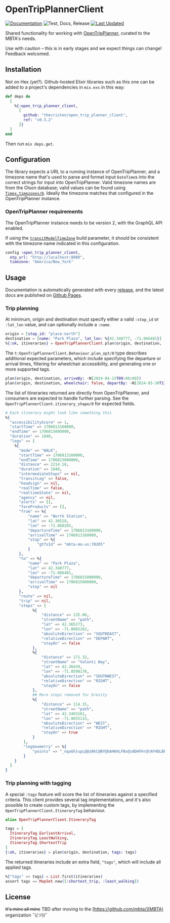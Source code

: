 # OpenTripPlannerClient

[![Documentation](https://img.shields.io/badge/-Documentation-blueviolet)](http://github.thecristen.net/open_trip_planner_client/)
![Test, Docs,
Release](https://github.com/thecristen/open_trip_planner_client/workflows/Test,%20Docs,%20Release/badge.svg)
[![Last
Updated](https://img.shields.io/github/last-commit/thecristen/open_trip_planner_client.svg)](https://github.com/thecristen/open_trip_planner_client/commits/main)

Shared functionality for working with
[OpenTripPlanner](https://docs.opentripplanner.org/en/v2.4.0/), curated to the
MBTA's needs.

Use with caution – this is in early stages and we expect things can change!
Feedback welcomed.

## Installation

Not on Hex (yet?). Github-hosted Elixir libraries such as this one can be added
to a project's dependencies in `mix.exs` in this way:

```elixir
def deps do
  [
    %{:open_trip_planner_client,
      [
        github: "thecristen/open_trip_planner_client",
        ref: "v0.3.2"
      ]}
  ]
end
```

Then run `mix deps.get`.

## Configuration

The library expects a URL to a running instance of OpenTripPlanner, and a
timezone name that's used to parse and format input `DateTime`s into the correct
strings for input into OpenTripPlanner. Valid timezone names are from the Olson
database; valid values can be found using
[`Timex.timezones/0`](https://hexdocs.pm/timex/Timex.html#timezones/0). Ideally
the timezone matches that configured in the OpenTripPlanner instance.

### OpenTripPlanner requirements

The OpenTripPlanner instance needs to be version 2, with the GraphQL API
enabled. 

If using the
[`transitModelTimeZone`](https://docs.opentripplanner.org/en/v2.4.0/BuildConfiguration/?h=timezone#transitModelTimeZone)
build parameter, it should be consistent with the timezone name indicated in
this configuration.

```elixir
config :open_trip_planner_client,
  otp_url: "http://localhost:8080",
  timezone: "America/New_York"
```

## Usage

Documentation is automatically generated with every
[release](https://github.com/thecristen/open_trip_planner_client/releases), and
the latest docs are published on [Github
Pages](http://github.thecristen.net/open_trip_planner_client/).

### Trip planning

At minimum, origin and destination must specify either a valid `:stop_id` or `:lat_lon`
value, and can optionally include a `:name`.

```elixir
origin = [stop_id: "place-north"]
destination = [name: "Park Plaza", lat_lon: %{42.348777, -71.066481}]
%{:ok, itineraries} = OpenTripPlannerClient.plan(origin, destination, [])
```

The `t:OpenTripPlannerClient.Behaviour.plan_opt/0` type describes additional expected parameters, which include specifying the departure or arrival times, filtering for wheelchair accessibility, and generating one or more supported tags.

```elixir
plan(origin, destination, arriveBy: ~N[2024-04-15T09:00:00])
plan(origin, destination, wheelchair: false, departBy: ~N[2024-03-30T11:24:00])
```

The list of itineraries returned are directly from
OpenTripPlanner, and consumers are expected to handle further parsing. See the `OpenTripPlannerClient.itinerary_shape/0` for expected fields.

```elixir
# Each itinerary might look like something this
%{
  "accessibilityScore" => 1,
  "startTime" => 1706813160000,
  "endTime" => 1706815000000,
  "duration" => 1840,
  "legs" => [
    %{
      "mode" => "WALK",
      "startTime" => 1706813160000,
      "endTime" => 1706815000000,
      "distance" => 2214.18,
      "duration" => 1840,
      "intermediateStops" => nil,
      "transitLeg" => false,
      "headsign" => nil,
      "realTime" => false,
      "realtimeState" => nil,
      "agency" => nil,
      "alerts" => [],
      "fareProducts" => [],
      "from" => %{
          "name" => "North Station",
          "lat" => 42.36528,
          "lon" => -71.060205,
          "departureTime" => 1706813160000,
          "arrivalTime" => 1706813160000,
          "stop" => %{
              "gtfsId" => "mbta-ma-us:70205"
          }
      },
      "to" => %{
          "name" => "Park Plaza",
          "lat" => 42.348777,
          "lon" => -71.066481,
          "departureTime" => 1706815000000,
          "arrivalTime" => 1706815000000,
          "stop" => nil
      },
      "route" => nil,
      "trip" => nil,
      "steps" => [
            %{
                "distance" => 135.06,
                "streetName" => "path",
                "lat" => 42.365273,
                "lon" => -71.0602162,
                "absoluteDirection" => "SOUTHEAST",
                "relativeDirection" => "DEPART",
                "stayOn" => false
            },
            %{
                "distance" => 171.32,
                "streetName" => "Valenti Way",
                "lat" => 42.36439,
                "lon" => -71.0598176,
                "absoluteDirection" => "SOUTHWEST",
                "relativeDirection" => "RIGHT",
                "stayOn" => false
            },
            ## More steps removed for brevity
            %{
                "distance" => 114.15,
                "streetName" => "path",
                "lat" => 42.3493161,
                "lon" => -71.0655133,
                "absoluteDirection" => "WEST",
                "relativeDirection" => "RIGHT",
                "stayOn" => true
            }
        ],
        "legGeometry" => %{
            "points" => "_nqaGh}upL@@zBkC@Bf@bAHKHLFNx@zADHFHr@tAFHDLBBNZHNPJ[hBFBlA`@@@t@X`A\\BBB@@DBB@DBJL[DM@AHW??DFRTLNFFFDFFHFJDf@XFBHBB@D@@@@@B?B@B?@@B?D@B?D@D?B?@?B@D?B?D?B?D?T?\\A|BCR?vAALAH@RBH@~@BP?B?V?PADAHAHAlB]B?B?FBFBX~@DGBFDAh@a@DEROhAiA~@eA@A@A?CFLPSd@h@JJp@r@|@~@FH\\^b@^NJBBJHTNx@`@B@pAh@LD\\N\\Lp@TPFD@\\JLD~@XB@h@H`@H^FF@PDNBz@Nt@LLBTDH@PDh@JTHZFDZt@ND@B?|@RD?F@VFr@JfBT?FBJDPHPFNFJBLBJ@L?P?TVBDBP?BAJT"
        }
    }
  ]
}
```

### Trip planning with tagging

A special `:tags` feature will score the list of itineraries against a specified
criteria. This client provides several tag implementations, and it's also
possible to create custom tags, by implementing the
`OpenTripPlannerClient.ItineraryTag` behaviour.


```elixir
alias OpenTripPlannerClient.ItineraryTag

tags = [
  ItineraryTag.EarliestArrival,
  ItineraryTag.LeastWalking,
  ItineraryTag.ShortestTrip
]
{:ok, itineraries} = plan(origin, destination, tags: tags)
```

The returned itineraries include an extra field, `"tags"`, which will include all applied tags.

```elixir
%{"tags" => tags} = List.first(itineraries)
assert tags == MapSet.new([:shortest_trip, :least_walking])
```

## License

~~It's mine all mine~~ TBD after moving to the [https://github.com/mbta/](MBTA) organization ¯\\_(ツ)_/¯
